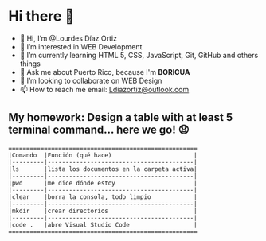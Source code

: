 # Hi there 👋
- 👋 Hi, I’m @Lourdes Díaz Ortiz
- 👀 I’m interested in WEB Development
- 🌱 I’m currently learning HTML 5, CSS, JavaScript, Git, GitHub and others things
- 💬 Ask me about Puerto Rico, because I'm **BORICUA**
- 💞️ I’m looking to collaborate on WEB Design
- 📫 How to reach me email: Ldiazortiz@outlook.com

## My homework: Design a table with at least 5 terminal command... here we go! :anguished:
```
=====================================================
|Comando  |Función (qué hace)                       |
|---------|-----------------------------------------|
|ls       |lista los documentos en la carpeta activa|
|---------|-----------------------------------------|
|pwd      |me dice dónde estoy                      |
|---------|-----------------------------------------|
|clear    |borra la consola, todo limpio            |
|---------|-----------------------------------------|
|mkdir    |crear directorios                        |
|---------|-----------------------------------------|
|code .   |abre Visual Studio Code                  |
=====================================================




